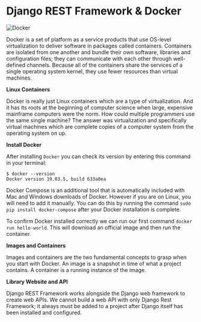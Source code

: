 # Django REST Framework & Docker

![Docker](https://miro.medium.com/max/336/0*8joZxa9NhRqDjHva.png)

Docker is a set of platform as a service products that use OS-level virtualization to deliver software in packages called containers. Containers are isolated from one another and bundle their own software, libraries and configuration files; they can communicate with each other through well-defined channels. Because all of the containers share the services of a single operating system kernel, they use fewer resources than virtual machines.

**Linux Containers**

Docker is really just Linux containers which are a type of virtualization. And it has its roots at the beginning of computer science when large, expensive mainframe computers were the norm. How could multiple programmers use the same single machine? The answer was virtualization and specifically virtual machines which are complete copies of a computer system from the operating system on up.

**Install Docker**

After installing `Docker` you can check its version by entering this command in your terminal:

```
$ docker --version
Docker version 19.03.5, build 633a0ea

```

Docker Compose is an additional tool that is automatically included with Mac and Windows downloads of Docker. However if you are on Linux, you will need to add it manually. You can do this by running the command `sudo pip install docker-compose` after your Docker installation is complete.

To confirm Docker installed correctly we can run our first command `docker run hello-world`. This will download an official image and then run the container.

**Images and Containers**

Images and containers are the two fundamental concepts to grasp when you start with Docker. An image is a snapshot in time of what a project contains. A container is a running instance of the image.

**Library Website and API**

Django REST Framework works alongside the Django web framework to create web APIs. We cannot build a web API with only Django Rest Framework; it always must be added to a project after Django itself has been installed and configured.
